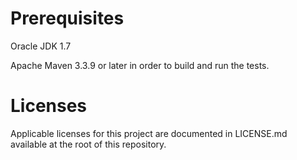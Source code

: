 # Prerequisites

Oracle JDK 1.7

Apache Maven 3.3.9 or later in order to build and run the tests.

# Licenses

Applicable licenses for this project are documented in LICENSE.md available at the root of this repository.
